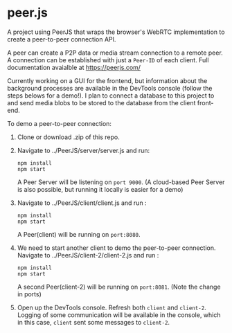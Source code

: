# peer.js

A project using PeerJS that wraps the browser's WebRTC implementation to create a peer-to-peer connection API. 

A peer can create a P2P data or media stream connection to a remote peer. A connection can be established with just a `Peer-ID` of each client. Full documentation avaialble at https://peerjs.com/

Currently working on a GUI for the frontend, but information about the background processes are available in the DevTools console (follow the steps belows for a demo!). I plan to connect a database to this project to and send media blobs to be stored to the database from the client front-end.

To demo a peer-to-peer connection:

1. Clone or download .zip of this repo.

2. Navigate to ../PeerJS/server/server.js and run:
   ```
   npm install
   npm start
   ```
   A Peer Server will be listening on `port 9000`. (A cloud-based Peer Server is also possible, but running it locally is easier for a demo)
   
3. Navigate to ../PeerJS/client/client.js and run :
   ```
   npm install
   npm start
   ```
   A Peer(client) will be running on `port:8080`. 
   
4. We need to start another client to demo the peer-to-peer connection. Navigate to ../PeerJS/client-2/client-2.js and run : 
   ```
   npm install
   npm start
   ```
   A second Peer(client-2) will be running on `port:8081`. (Note the change in ports)
   
5. Open up the DevTools console. Refresh both `client` and `client-2`. Logging of some communication will be available in the console, which in this case, `client` sent some messages to `client-2`. 
   
   
   
   


